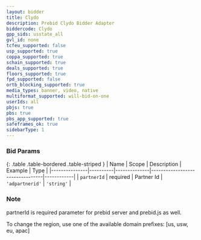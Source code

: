 ```yaml
---
layout: bidder
title: Clydo
description: Prebid Clydo Bidder Adapter
biddercode: Clydo
gpp_sids: usstate_all
gvl_id: none
tcfeu_supported: false
usp_supported: true
coppa_supported: true
schain_supported: true
deals_supported: true
floors_supported: true
fpd_supported: false
ortb_blocking_supported: true
media_types: banner, video, native
multiformat_supported: will-bid-on-one
userIds: all
pbjs: true
pbs: true
pbs_app_supported: true
safeframes_ok: true
sidebarType: 1
---
```


### Bid Params

{: .table .table-bordered .table-striped }
| Name          | Scope    | Description  | Example                         | Type       |
|---------------|----------|--------------|---------------------------------|------------|
| `partnerId` | required | Partner Id | `'adpartnerid'`                           | `'string'` |

### Note

partnerId is required parameter for prebid server and prebid.js as well. 

To change the region, use one of the available domain prefixes: [us, usw, eu, apac]